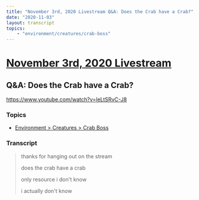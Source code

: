 ```yaml
---
title: "November 3rd, 2020 Livestream Q&A: Does the Crab have a Crab?"
date: "2020-11-03"
layout: transcript
topics:
    - "environment/creatures/crab-boss"
---
```

# [November 3rd, 2020 Livestream](../2020-11-03.md)
## Q&A: Does the Crab have a Crab?
https://www.youtube.com/watch?v=leLtSRvC-J8

### Topics
* [Environment > Creatures > Crab Boss](../topics/environment/creatures/crab-boss.md)

### Transcript

> thanks for hanging out on the stream
>
> does the crab have a crab
>
> only resource i don't know
>
> i actually don't know
